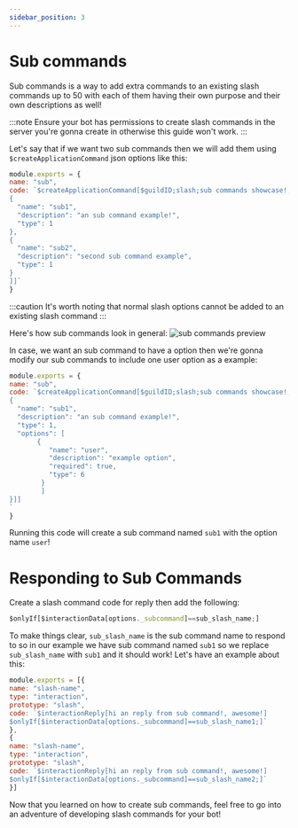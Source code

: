 ```yaml
---
sidebar_position: 3
---
```

# Sub commands

Sub commands is a way to add extra commands to an existing slash commands up to 50 with each of them having their own purpose and their own descriptions as well!

:::note
Ensure your bot has permissions to create slash commands in the server you're gonna create in otherwise this guide won't work.
:::

Let's say that if we want two sub commands then we will add them using `$createApplicationCommand` json options like this:
```js
module.exports = {
name: "sub",
code: `$createApplicationCommand[$guildID;slash;sub commands showcase!;true;slash;[
{
  "name": "sub1",
  "description": "an sub command example!",
  "type": 1 
},
{
  "name": "sub2",
  "description": "second sub command example",
  "type": 1 
}
]]`
}
```
:::caution
It's worth noting that normal slash options cannot be added to an existing slash command
:::

Here's how sub commands look in general:
![sub commands preview](https://cdn.discordapp.com/attachments/647127947144069120/1029354603055161384/unknown.png)

In case, we want an sub command to have a option then we're gonna modify our sub commands to include one user option as a example:
```js
module.exports = {
name: "sub",
code: `$createApplicationCommand[$guildID;slash;sub commands showcase!;true;slash;[
{
  "name": "sub1",
  "description": "an sub command example!",
  "type": 1,
  "options": [
       {
          "name": "user", 
          "description": "example option", 
          "required": true, 
          "type": 6
        }
        ] 
}]]
`
}
```
Running this code will create a sub command named `sub1` with the option name `user`!

# Responding to Sub Commands
Create a slash command code for reply then add the following:
```js
$onlyIf[$interactionData[options._subcommand]==sub_slash_name;]
```
To make things clear, `sub_slash_name` is the sub command name to respond to so in our example we have sub command named `sub1` so we replace `sub_slash_name` with `sub1` and it should work! Let's have an example about this:
```js
module.exports = [{
name: "slash-name",
type: "interaction",
prototype: "slash",
code: `$interactionReply[hi an reply from sub command!, awesome!]
$onlyIf[$interactionData[options._subcommand]==sub_slash_name1;]`
},
{
name: "slash-name",
type: "interaction",
prototype: "slash",
code: `$interactionReply[hi an reply from sub command!, awesome!]
$onlyIf[$interactionData[options._subcommand]==sub_slash_name2;]`
}]
```

Now that you learned on how to create sub commands, feel free to go into an adventure of developing slash commands for your bot!
